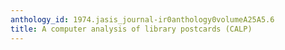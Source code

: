 ```yaml
---
anthology_id: 1974.jasis_journal-ir0anthology0volumeA25A5.6
title: A computer analysis of library postcards (CALP)
---
```


